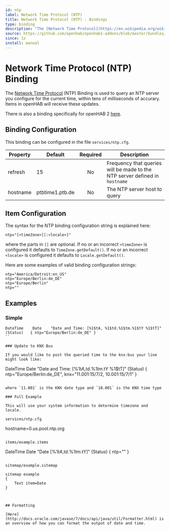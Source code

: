 ```yaml
---
id: ntp
label: Network Time Protocol (NTP)
title: Network Time Protocol (NTP) - Bindings
type: binding
description: "The [Network Time Protocol](https://en.wikipedia.org/wiki/Network_Time_Protocol) (NTP) Binding is used to query an NTP server you configure for the current time, within tens of milliseconds of accurary.  Items in openHAB will receive these updates."
source: https://github.com/openhab/openhab1-addons/blob/master/bundles/binding/org.openhab.binding.ntp/README.md
since: 1x
install: manual
---
```


<!-- Attention authors: Do not edit directly. Please add your changes to the appropriate source repository -->

<!-- {% include base.html %} -->

# Network Time Protocol (NTP) Binding

The [Network Time Protocol](https://en.wikipedia.org/wiki/Network_Time_Protocol) (NTP) Binding is used to query an NTP server you configure for the current time, within tens of milliseconds of accurary.  Items in openHAB will receive these updates.

There is also a binding specifically for openHAB 2 [here](http://docs.openhab.org/addons/bindings/ntp/readme.html).

## Binding Configuration

This binding can be configured in the file `services/ntp.cfg`.

| Property | Default | Required | Description |
|----------|---------|:--------:|-------------|
| refresh  | 15      |    No    | Frequency that queries will be made to the NTP server defined in `hostname` |
| hostname | ptbtime1.ptb.de | No | The NTP server host to query |    

## Item Configuration

The syntax for the NTP binding configuration string is explained here:

```
ntp="[<timeZone>][:<locale>]"
```

where the parts in `[]` are optional. If no or an incorrect `<timeZone>` is configured it defaults to `TimeZone.getDefault()`. If no or an incorrect `<locale>` is configured it defaults to `Locale.getDefault()`.

Here are some examples of valid binding configuration strings:

```
ntp="America/Detroit:en_US"
ntp="Europe/Berlin:de_DE"
ntp="Europe/Berlin"
ntp=""
```

## Examples

### Simple

```
DateTime    Date    "Date and Time: [%1$tA, %1$td.%1$tm.%1$tY %1$tT]"  (Status)   { ntp="Europe/Berlin:de_DE" } 
``

### Update to KNX Bus

If you would like to post the queried time to the knx-bus your line might look like:

```
DateTime    Date    "Date and Time: [%1$tA, %1$td.%1$tm.%1$tY %1$tT]"  (Status)    { ntp="Europe/Berlin:de_DE", knx="11.001:15/7/2, 10.001:15/7/1" } 
```

where `11.001` is the KNX date type and `10.001` is the KNX time type

### Full Example

This will use your system information to determine timezone and locale.

services/ntp.cfg

```
hostname=0.us.pool.ntp.org
```

items/example.items

```
DateTime    Date    "Date [%1$tA, %1$td.%1$tm.%1$tY]"   (Status)    { ntp="" }
```

sitemap/example.sitemap

```
    sitemap example
    {
        Text item=Date
    }
```


## Formatting

[Here](http://docs.oracle.com/javase/7/docs/api/java/util/Formatter.html) is an overview of how you can format the output of date and time.
